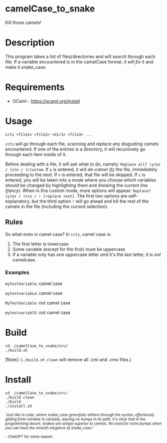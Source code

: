 # camelCase_to_snake

Kill those camels!

# Description
This program takes a list of files/directories and will search through each file.
If a variable encountered is in the camelCase format, it will *_fix_* it and make
it snake_case.

# Requirements
* OCaml - https://ocaml.org/install

# Usage
```
ccts <file1> <file2> <dir1> <file3> ...
```
`ccts` will go through each file, scanning and replace any disgusting camels encountered.
If one of the entries is a directory, it will recursively go through each item inside of it.

Before dealing with a file, it will ask what to do, namely: `Replace all? (y)es / (n)o / (c)ustom`.
If `y` is entered, it will *de-camel-ify* the file, immediately proceeding to the next. If `n` is
entered, that file will be skipped. If `c` is entered, you will be taken into a mode where you choose
which variables should be changed by highlighting them and showing the current line (*fancy*).
When in this custom mode, more options will appear: `Replace? (y)es / (n)o / ! [replace rest]`. The first
two options are self-explanatory, but the third option `!` will go ahead and kill the rest of the camels in
the file (including the current selection).

## Rules
So what even is camel case? In `ccts`, camel case is:

1. The first letter is lowercase
2. Some variable (except for the first) must be uppercase
3. If a variable only has one uppercase letter *and* it's
the last letter, it is _not_ camelcase.

### Examples
`myTestVariable`: camel case

`mytestvariabLe`: camel case

`MyTestVariable`: not camel case

`mytestvariablE`: not camel case

# Build
```
cd ./camelCase_to_snake/src/
./build.sh
```
[Note]: (`./build.sh clean` will remove all .cmi and .cmo files.)

# Install
```
cd ./camelCase_to_snake/src/
./build clean
./build
./install.sh
```
<small> *"Just like in code, where snake_case gracefully slithers through the syntax, effortlessly gliding from variable to variable, leaving no humps in its path, it's clear that in the programming desert, snakes are simply superior to camels. No need for extra bumps when you can have the smooth elegance of snake_case."*

\- ChatGPT for some reason </small>

